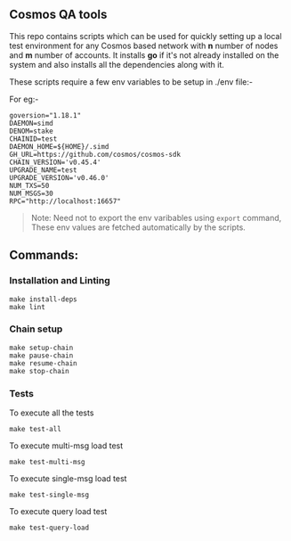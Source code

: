 ## Cosmos QA tools

This repo contains scripts which can be used for quickly setting up a local test environment for any Cosmos based network with **n** number of nodes and **m** number of accounts.
It installs **go** if it's not already installed on the system and also installs all the dependencies along with it. 

These scripts require a few env variables to be setup in ./env file:-

For eg:- 
```
goversion="1.18.1"
DAEMON=simd
DENOM=stake
CHAINID=test
DAEMON_HOME=${HOME}/.simd
GH_URL=https://github.com/cosmos/cosmos-sdk
CHAIN_VERSION='v0.45.4'
UPGRADE_NAME=test
UPGRADE_VERSION='v0.46.0'
NUM_TXS=50
NUM_MSGS=30
RPC="http://localhost:16657"
```
>Note: Need not to export the env varibables using `export` command, These env values are fetched automatically by the scripts.

## Commands:

### Installation and Linting
```
make install-deps
make lint
```

### Chain setup
```
make setup-chain
make pause-chain
make resume-chain
make stop-chain
```

### Tests

To execute all the tests
```
make test-all
```

To execute multi-msg load test
```
make test-multi-msg
```

To execute single-msg load test
```
make test-single-msg
```

To execute query load test
```
make test-query-load
```
